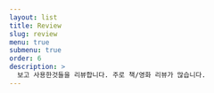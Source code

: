 ```yaml
---
layout: list
title: Review
slug: review
menu: true
submenu: true
order: 6
description: >
  보고 사용한것들을 리뷰합니다. 주로 책/영화 리뷰가 많습니다.
---
```

